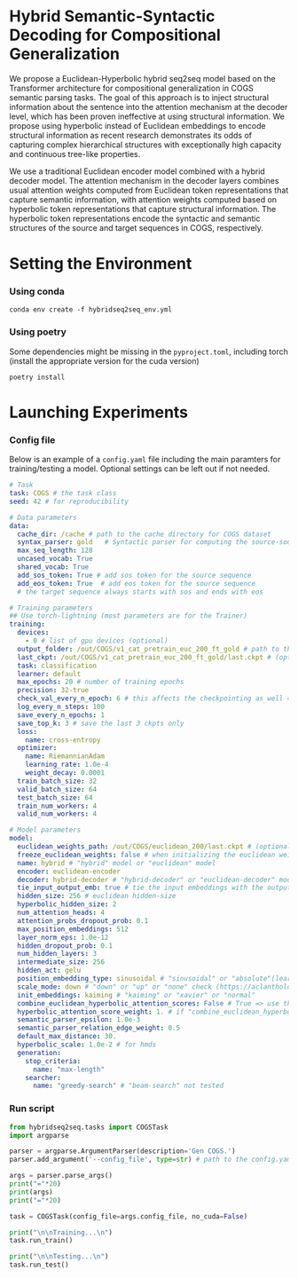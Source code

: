 # Hybrid Semantic-Syntactic Decoding for Compositional Generalization
We propose a Euclidean-Hyperbolic hybrid seq2seq model based on the Transformer architecture for compositional generalization in COGS semantic parsing tasks. The goal of this approach is to inject structural information about the sentence into the attention mechanism at the decoder level, which has been proven ineffective at using structural information. We propose using hyperbolic instead of Euclidean embeddings to encode structural information as recent research demonstrates its odds of capturing complex hierarchical structures with exceptionally high capacity and continuous tree-like properties.

We use a traditional Euclidean encoder model combined with a hybrid decoder model. The attention mechanism in the decoder layers combines usual attention weights computed from Euclidean token representations that capture semantic information, with attention weights computed based on hyperbolic token representations that capture structural information. The hyperbolic token representations encode the syntactic and semantic structures of the source and target sequences in COGS, respectively.

# Setting the Environment
### Using conda
```shell
conda env create -f hybridseq2seq_env.yml
```
### Using poetry
Some dependencies might be missing in the ```pyproject.toml```, including torch (install the appropriate version for the cuda version)
```shell
poetry install
```

# Launching Experiments
### Config file
Below is an example of a ```config.yaml``` file including the main paramters for training/testing a model. Optional settings can be left out if not needed.

```yaml
# Task
task: COGS # the task class 
seed: 42 # for reproducibility

# Data parameters
data:
  cache_dir: /cache # path to the cache directory for COGS dataset
  syntax_parser: gold   # Syntactic parser for computing the source-source distance either: "gold" => use the syntax trees from syntax-cogs or "predicted" (default) => use stanza depparse
  max_seq_length: 128
  uncased_vocab: True
  shared_vocab: True
  add_sos_token: True # add sos token for the source sequence
  add_eos_token: True  # add eos token for the source sequence
  # the target sequence always starts with sos and ends with eos

# Training parameters
## Use torch-lightning (most parameters are for the Trainer)
training:
  devices: 
    - 0 # list of gpu devices (optional)
  output_folder: /out/COGS/v1_cat_pretrain_euc_200_ft_gold # path to the output dir for saving the model ckpts
  last_ckpt: /out/COGS/v1_cat_pretrain_euc_200_ft_gold/last.ckpt # (optional) ckpt to continue training from 
  task: classification
  learner: default
  max_epochs: 20 # number of training epochs
  precision: 32-true
  check_val_every_n_epoch: 6 # this affects the checkpointing as well => save ckpt is only done when validation is completed => you get a ckpt every n epochs after validation. The choice of 6 though is to limit the full training/validation time for the hybrid model which is very slow
  log_every_n_steps: 100
  save_every_n_epochs: 1
  save_top_k: 3 # save the last 3 ckpts only 
  loss:
    name: cross-entropy
  optimizer:
    name: RiemannianAdam
    learning_rate: 1.0e-4
    weight_decay: 0.0001
  train_batch_size: 32
  valid_batch_size: 64
  test_batch_size: 64
  train_num_workers: 4
  valid_num_workers: 4

# Model parameters
model:
  euclidean_weights_path: /out/COGS/euclidean_200/last.ckpt # (optional) when specified, this path indicates the ckpt from which the euclidean weights will be initialized (pre-trained experiments)
  freeze_euclidean_weights: false # when initializing the euclidean weights from a ckpt choose wether to freeze these weights or not
  name: hybrid # "hybrid" model or "euclidean" model
  encoder: euclidean-encoder 
  decoder: hybrid-decoder # "hybrid-decoder" or "euclidean-decoder" model
  tie_input_output_emb: true # tie the input embeddings with the output layer in the decoder
  hidden_size: 256 # euclidean hidden-size
  hyperbolic_hidden_size: 2
  num_attention_heads: 4
  attention_probs_dropout_prob: 0.1
  max_position_embeddings: 512
  layer_norm_eps: 1.0e-12
  hidden_dropout_prob: 0.1
  num_hidden_layers: 3
  intermediate_size: 256
  hidden_act: gelu
  position_embedding_type: sinusoidal # "sinusoidal" or "absolute"(learned absolute embeddings) or "relative_key" or "relative_key_query" (see euclidean_attention.py)
  scale_mode: down # "down" or "up" or "none" check (https://aclanthology.org/2021.emnlp-main.49.pdf)
  init_embeddings: kaiming # "kaiming" or "xavier" or "normal"
  combine_euclidean_hyperbolic_attention_scores: False # True => use the hyperbolic attention scores as bias, False => use the hyperbolic attention weights to compute an new representation which is concatenated with the euclidean one (see section 1.2.4 in docs/hybrid_approach.pdf)
  hyperbolic_attention_score_weight: 1. # if "combine_euclidean_hyperbolic_attention_scores" is True chose the weight alpha of the hyperbolic attention scores 
  semantic_parser_epsilon: 1.0e-3 
  semantic_parser_relation_edge_weight: 0.5
  default_max_distance: 30.
  hyperbolic_scale: 1.0e-2 # for hmds
  generation:
    stop_criteria:
      name: "max-length"
    searcher:
      name: "greedy-search" # "beam-search" not tested
```
### Run script
```python
from hybridseq2seq.tasks import COGSTask
import argparse

parser = argparse.ArgumentParser(description='Gen COGS.')
parser.add_argument('--config_file', type=str) # path to the config.yaml file

args = parser.parse_args()
print("="*20)
print(args)
print("="*20)

task = COGSTask(config_file=args.config_file, no_cuda=False)

print("\n\nTraining...\n")
task.run_train()

print("\n\nTesting...\n")
task.run_test()
```